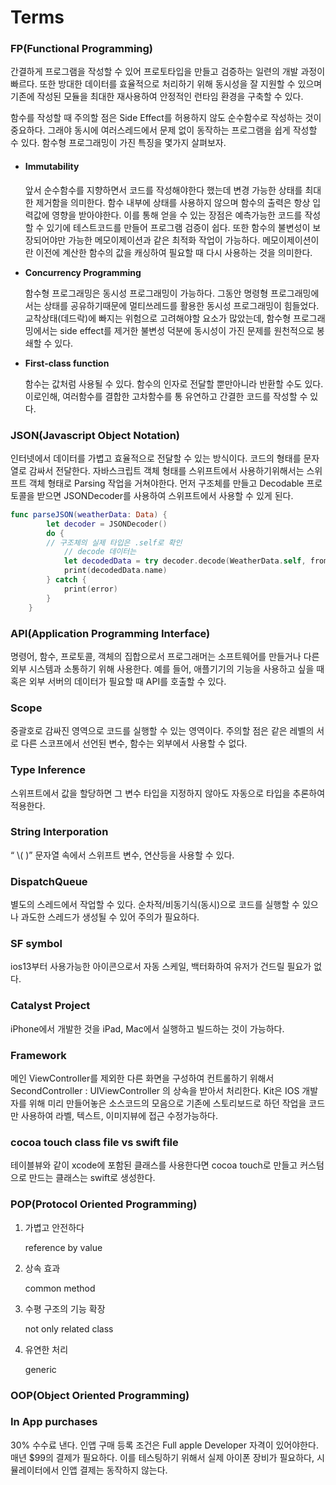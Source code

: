 # Terms

### FP(Functional Programming)

간결하게 프로그램을 작성할 수 있어 프로토타입을 만들고 검증하는 일련의 개발 과정이 빠르다. 또한 방대한 데이터를 효율적으로 처리하기 위해 동시성을 잘 지원할 수 있으며 기존에 작성된 모듈을 최대한 재사용하여 안정적인 런타임 환경을 구축할 수 있다.

함수를 작성할 때 주의할 점은 Side Effect를 허용하지 않도 순수함수로 작성하는 것이 중요하다.  그래야 동시에 여러스레드에서 문제 없이 동작하는 프로그램을 쉽게 작성할 수 있다. 함수형 프로그래밍이 가진 특징을 몇가지 살펴보자.

*   #### Immutability

    앞서 순수함수를 지향하면서 코드를 작성해야한다 했는데 변경 가능한 상태를 최대한 제거함을 의미한다. 함수 내부에 상태를 사용하지 않으며 함수의 출력은 항상 입력값에 영향을 받아야한다. 이를 통해 얻을 수 있는 장점은 예측가능한 코드를 작성할 수 있기에 테스트코드를 만들어 프로그램 검증이 쉽다. 또한 함수의 불변성이 보장되어야만 가능한 메모이제이션과 같은 최적화 작업이 가능하다. 메모이제이션이란 이전에 계산한 함수의 값을 캐싱하여 필요할 때 다시 사용하는 것을 의미한다.
*   **Concurrency Programming**

    함수형 프로그래밍은 동시성 프로그래밍이 가능하다. 그동안 명령형 프로그래밍에서는 상태를 공유하기때문에 멀티쓰레드를 활용한 동시성 프로그래밍이 힘들었다. 교착상태(데드락)에 빠지는 위험으로 고려해야할 요소가 많았는데, 함수형 프로그래밍에서는 side effect를 제거한 불변성 덕분에 동시성이 가진 문제를 원천적으로 봉쇄할 수 있다.
*   **First-class function**

    함수는 값처럼 사용될 수 있다. 함수의 인자로 전달할 뿐만아니라 반환할 수도 있다. 이로인해, 여러함수를 결합한 고차함수를 통 유연하고 간결한 코드를 작성할 수 있다.



### JSON(Javascript Object Notation)

인터넷에서 데이터를 가볍고 효율적으로 전달할 수 있는 방식이다. 코드의 형태를 문자열로 감싸서 전달한다. 자바스크립트 객체 형태를 스위프트에서 사용하기위해서는 스위프트 객체 형태로 Parsing 작업을 거쳐야한다. 먼저 구조체를 만들고 Decodable 프로토콜을 받으면 JSONDecoder를 사용하여 스위프트에서 사용할 수 있게 된다.

```swift
func parseJSON(weatherData: Data) {
        let decoder = JSONDecoder()
        do {
	    // 구조체의 실제 타입은 .self로 확인
            // decode 데이터는 
            let decodedData = try decoder.decode(WeatherData.self, from: weatherData)
            print(decodedData.name) 
        } catch {
            print(error)
        }
    }
```



### API(Application Programming Interface)

명령어, 함수, 프로토콜, 객체의 집합으로서 프로그래머는 소프트웨어를 만들거나 다른 외부 시스템과 소통하기 위해 사용한다. 예를 들어, 애플기기의 기능을 사용하고 싶을 때 혹은 외부 서버의 데이터가 필요할 때 API를 호출할 수 있다.



### Scope

중괄호로 감싸진 영역으로 코드를 실행할 수 있는 영역이다. 주의할 점은 같은 레벨의 서로 다른 스코프에서 선언된 변수, 함수는 외부에서 사용할 수 없다.



### Type Inference

스위프트에서 값을 할당하면 그 변수 타입을 지정하지 않아도 자동으로 타입을 추론하여 적용한다.



### String Interporation

“ \\( )” 문자열 속에서 스위프트 변수, 연산등을 사용할 수 있다.



### DispatchQueue

별도의 스레드에서 작업할 수 있다. 순차적/비동기식(동시)으로 코드를 실행할 수 있으나 과도한 스레드가 생성될 수 있어 주의가 필요하다.



### SF symbol

ios13부터 사용가능한 아이콘으로서 자동 스케일, 백터화하여 유저가 건드릴 필요가 없다.



### Catalyst Project

iPhone에서 개발한 것을 iPad, Mac에서 실행하고 빌드하는 것이 가능하다.



### Framework

메인 ViewController를 제외한 다른 화면을 구성하여 컨트롤하기 위해서 SecondController : UIViewController 의 상속을 받아서 처리한다. Kit은 IOS 개발자를 위해 미리 만들어놓은 소스코드의 모음으로 기존에 스토리보드로 하던 작업을 코드만 사용하여 라벨, 텍스트, 이미지뷰에 접근 수정가능하다.



### cocoa touch class file vs swift file

테이블뷰와 같이 xcode에 포함된 클래스를 사용한다면 cocoa touch로 만들고 커스텀으로 만드는 클래스는 swift로 생성한다.



### POP(Protocol Oriented Programming)

1.  가볍고 안전하다

    reference by value
2.  상속 효과

    common method
3.  수평 구조의 기능 확장

    not only related class
4.  유연한 처리

    generic



### OOP(Object Oriented Programming)





### In App purchases

30% 수수료 낸다. 인앱 구매 등록 조건은 Full apple Developer 자격이 있어야한다. 매년 $99의 결제가 필요하다. 이를 테스팅하기 위해서 실제 아이폰 장비가 필요하다, 시뮬레이터에서 인앱 결제는 동작하지 않는다.
